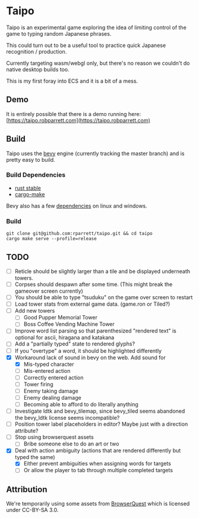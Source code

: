 # Taipo

Taipo is an experimental game exploring the idea of limiting control of the game to typing random Japanese phrases.

This could turn out to be a useful tool to practice quick Japanese recognition / production.

Currently targeting wasm/webgl only, but there's no reason we couldn't do native desktop builds too.

This is my first foray into ECS and it is a bit of a mess.

## Demo

It is entirely possible that there is a demo running here: [https://taipo.robparrett.com](https://taipo.robparrett.com)

## Build

Taipo uses the [bevy](https://bevyengine.org/) engine (currently tracking the master branch) and is pretty easy to build.

### Build Dependencies

- [rust stable](https://www.rust-lang.org/tools/install)
- [cargo-make](https://github.com/sagiegurari/cargo-make#installation)

Bevy also has a few [dependencies](https://bevyengine.org/learn/book/getting-started/setup/) on linux and windows.

### Build

```
git clone git@github.com:rparrett/taipo.git && cd taipo
cargo make serve --profile=release
```

## TODO

- [ ] Reticle should be slightly larger than a tile and be displayed underneath towers.
- [ ] Corpses should despawn after some time. (This might break the gameover screen currently)
- [ ] You should be able to type "tsuduku" on the game over screen to restart
- [ ] Load tower stats from external game data. (game.ron or Tiled?)
- [ ] Add new towers
  - [ ] Good Pupper Memorial Tower
  - [ ] Boss Coffee Vending Machine Tower
- [ ] Improve word list parsing so that parenthesized "rendered text" is optional for ascii, hiragana and katakana
- [ ] Add a "partially typed" state to rendered glyphs?
- [ ] If you "overtype" a word, it should be highlighted differently
- [X] Workaround lack of sound in bevy on the web. Add sound for
  - [X] Mis-typed character
  - [ ] Mis-entered action
  - [ ] Correctly entered action
  - [ ] Tower firing
  - [ ] Enemy taking damage
  - [ ] Enemy dealing damage
  - [ ] Becoming able to afford to do literally anything
- [ ] Investigate ldtk and bevy_tilemap, since bevy_tiled seems abandoned the bevy_ldtk license seems incompatible?
- [ ] Position tower label placeholders in editor? Maybe just with a direction attribute?
- [ ] Stop using browserquest assets
  - [ ] Bribe someone else to do an art or two
- [X] Deal with action ambiguity (actions that are rendered differently but typed the same)
  - [X] Either prevent ambiguities when assigning words for targets
  - [ ] Or allow the player to tab through multiple completed targets

## Attribution

We're temporarily using some assets from [BrowserQuest](https://github.com/mozilla/BrowserQuest) which is licensed under CC-BY-SA 3.0.
